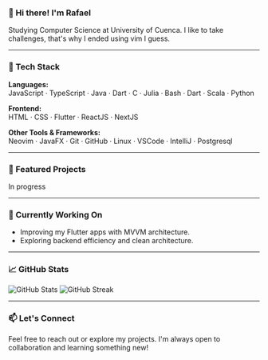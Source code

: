 ### 👋 Hi there! I'm Rafael

Studying Computer Science at University of Cuenca. I like to take challenges, that's why I ended using vim I guess.

---

### 🧰 Tech Stack

**Languages:**  
JavaScript · TypeScript · Java · Dart · C · Julia · Bash · Dart · Scala · Python

**Frontend:**  
HTML · CSS · Flutter · ReactJS · NextJS

**Other Tools & Frameworks:**  
Neovim · JavaFX · Git · GitHub · Linux · VSCode · IntelliJ · Postgresql

---

### 🚀 Featured Projects
In progress
<!--
- 📱 [Routine App in Flutter](https://github.com/yourusername/routine-app)  
  A mobile app with offline-first architecture using Isar and sync logic.
-->
---

### 🎯 Currently Working On

- Improving my Flutter apps with MVVM architecture.
- Exploring backend efficiency and clean architecture.

---

### 📈 GitHub Stats

![GitHub Stats](https://github-readme-stats.vercel.app/api?username=sigladon&show_icons=true&theme=radical)
![GitHub Streak](https://streak-stats.demolab.com?user=sigladon&theme=radical)

---

### 📫 Let's Connect

Feel free to reach out or explore my projects. I'm always open to collaboration and learning something new!



<!--
**sigladon/sigladon** is a ✨ _special_ ✨ repository because its `README.md` (this file) appears on your GitHub profile.

Here are some ideas to get you started:

- 🔭 I’m currently working on ...
- 🌱 I’m currently learning ...
- 👯 I’m looking to collaborate on ...
- 🤔 I’m looking for help with ...
- 💬 Ask me about ...
- 📫 How to reach me: ...
- 😄 Pronouns: ...
- ⚡ Fun fact: ...
-->
